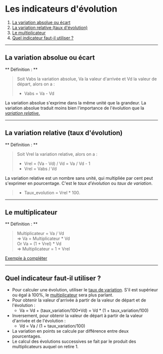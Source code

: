 # Les indicateurs d'évolution

1. [La variation absolue ou écart](#/6/1)
2. [La variation relative (taux d'évolution)](#/6/2)
3. [Le multiplicateur](#/6/3)
4. [Quel indicateur faut-il utiliser ?](#/6/4)

----

## La variation absolue ou écart

** Définition : **
> Soit Vabs la variation absolue, Va la valeur d'arrivée et Vd la valeur de départ, alors on a :  
> - Vabs = Va - Vd

La variation absolue s'exprime dans la même unité que la grandeur.
La variation absolue traduit moins bien l'importance de l'évolution que la *[variation relative.](#/6/2)*  

----

## La variation relative (taux d'évolution)  

** Définition : **
> Soit Vrel la variation relative, alors on a :  
> - Vrel = (Va - Vd) / Vd = Va / Vd - 1  
> - Vrel = Vabs / Vd  

La variation relative est un nombre sans unité, qui multipliée par cent peut s'exprimer en pourcentage. C'est le *taux d'évolution* ou *taux de variation*.  

> - Taux_evolution = Vrel * 100.  

----

## Le multiplicateur  

** Définition : **  
> Multiplicateur = Va / Vd  
> => Va = Multiplicateur \* Vd  
> Or Va = (1 + Vrel) \* Vd  
> => Multiplicateur = 1 + Vrel  

[Exemple à compléter](files/exemple-a-completer.ods)  

----

## Quel indicateur faut-il utiliser ?  
- Pour calculer une évolution, utiliser le [taux de variation](#/6/2). S'il est supérieur ou égal à 100%, le [multiplicateur](#/6/3) sera plus parlant.  
- Pour obtenir la valeur d'arrivée à partir de la valeur de départ et de l'évolution :  
    - Va = Vd + (taux_variation/100\*Vd) = Vd \* (1 + taux_variation/100)  
- Inversement, pour obtenir la valeur de départ à partir de la valeur d'arrivée et de l'évolution :  
    - Vd = Va / (1 + taux_variation/100)  
- La variation en points se calcule par différence entre deux pourcentages.  
- Le calcul des évolutions successives se fait par le produit des multiplicateurs auquel on retire 1.  
